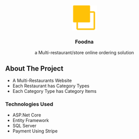 




<!-- PROJECT LOGO -->
<br />
<p align="center">
  <a href="https://foodna.azurewebsites.net">
    <img src="wwwroot/images/simple-house-logo.png" alt="Logo" width="80" height="80">
  </a>

  <h3 align="center">Foodna</h3>

  <p align="center">
    a Multi-restaurant/store online ordering solution
    <br />
   
  </p>
</p>






<!-- ABOUT THE PROJECT -->
## About The Project



* A Multi-Restaurants Website
* Each Restaurant has Category Types
* Each Category Type has Category Items



### Technologies Used

* ASP.Net Core
* Entity Framework
* SQL Server
* Payment Using Stripe





